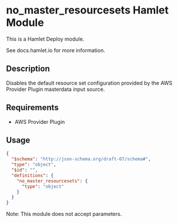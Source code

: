 # no_master_resourcesets Hamlet Module 

This is a Hamlet Deploy module.

See docs.hamlet.io for more information.

## Description
Disables the default resource set configuration provided by the AWS Provider Plugin masterdata input source.

## Requirements
- AWS Provider Plugin

## Usage
```json
{
  "$schema": "http://json-schema.org/draft-07/schema#",
  "type": "object",
  "$id": "",
  "definitions": {
    "no_master_resourcesets": {
      "type": "object"
    }
  }
}
```

Note: This module does not accept parameters.
